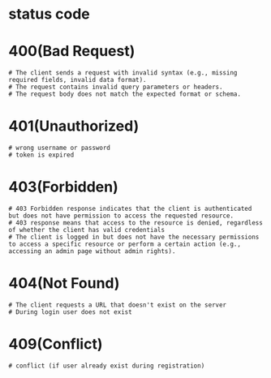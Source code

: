 # status code

# 400(Bad Request)

    # The client sends a request with invalid syntax (e.g., missing required fields, invalid data format).
    # The request contains invalid query parameters or headers.
    # The request body does not match the expected format or schema.

# 401(Unauthorized)

    # wrong username or password
    # token is expired

# 403(Forbidden)

    # 403 Forbidden response indicates that the client is authenticated but does not have permission to access the requested resource.
    # 403 response means that access to the resource is denied, regardless of whether the client has valid credentials
    # The client is logged in but does not have the necessary permissions to access a specific resource or perform a certain action (e.g., accessing an admin page without admin rights).

# 404(Not Found)

    # The client requests a URL that doesn't exist on the server
    # During login user does not exist

# 409(Conflict)

    # conflict (if user already exist during registration)
